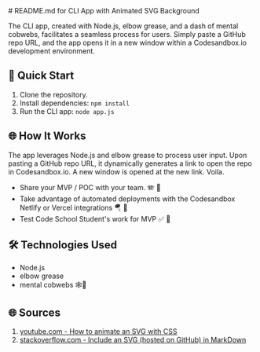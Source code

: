<response>
# README.md for CLI App with Animated SVG Background

The CLI app, created with Node.js, elbow grease, and a dash of mental cobwebs, facilitates a seamless process for users. Simply paste a GitHub repo URL, and the app opens it in a new window within a Codesandbox.io development environment.

## 🚀 Quick Start

1. Clone the repository.
2. Install dependencies: `npm install`
3. Run the CLI app: `node app.js`

## 🌐 How It Works

The app leverages Node.js and elbow grease to process user input. Upon pasting a GitHub repo URL, it dynamically generates a link to open the repo in Codesandbox.io.
A new window is opened at the new link. Voila. 
- Share your MVP / POC with your team. 🪗 🦿 
- Take advantage of automated deployments with the Codesandbox Netlify or Vercel integrations 🪂 🚀
- Test Code School Student's work for MVP ✅ 💯

## 🛠️ Technologies Used

- Node.js
- elbow grease
- mental cobwebs 🕸️🧠

## 🌐 Sources

1. [youtube.com - How to animate an SVG with CSS](https://www.youtube.com/watch?v=TTCahueWQUw)
2. [stackoverflow.com - Include an SVG (hosted on GitHub) in MarkDown](https://stackoverflow.com/questions/13808020/include-an-svg-hosted-on-github-in-markdown)
</response>
